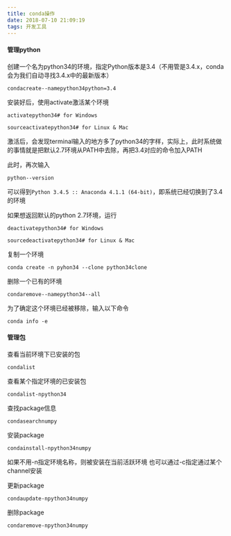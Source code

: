 ```yaml
---
title: conda操作
date: 2018-07-10 21:09:19
tags: 开发工具
---
```

#### 管理python
创建一个名为python34的环境，指定Python版本是3.4（不用管是3.4.x，conda会为我们自动寻找3.4.x中的最新版本）  

    condacreate--namepython34python=3.4  
  
安装好后，使用activate激活某个环境 

    activatepython34# for Windows  
    sourceactivatepython34# for Linux & Mac  
激活后，会发现terminal输入的地方多了python34的字样，实际上，此时系统做的事情就是把默认2.7环境从PATH中去除，再把3.4对应的命令加入PATH  
  
此时，再次输入  

    python--version  
可以得到`Python 3.4.5 :: Anaconda 4.1.1 (64-bit)`，即系统已经切换到了3.4的环境  
  
如果想返回默认的python 2.7环境，运行  

    deactivatepython34# for Windows  
    sourcedeactivatepython34# for Linux & Mac  
  
复制一个环境  

    conda create -n pyhon34 --clone python34clone  
删除一个已有的环境  

    condaremove--namepython34--all  
 为了确定这个环境已经被移除，输入以下命令  

    conda info -e  

#### 管理包
查看当前环境下已安装的包  

    condalist  
  
查看某个指定环境的已安装包  

    condalist-npython34  
  
查找package信息  

    condasearchnumpy  
  
安装package  

    condainstall-npython34numpy  
如果不用-n指定环境名称，则被安装在当前活跃环境   也可以通过-c指定通过某个channel安装  
  
更新package  

    condaupdate-npython34numpy  
  
删除package  
    
    condaremove-npython34numpy  